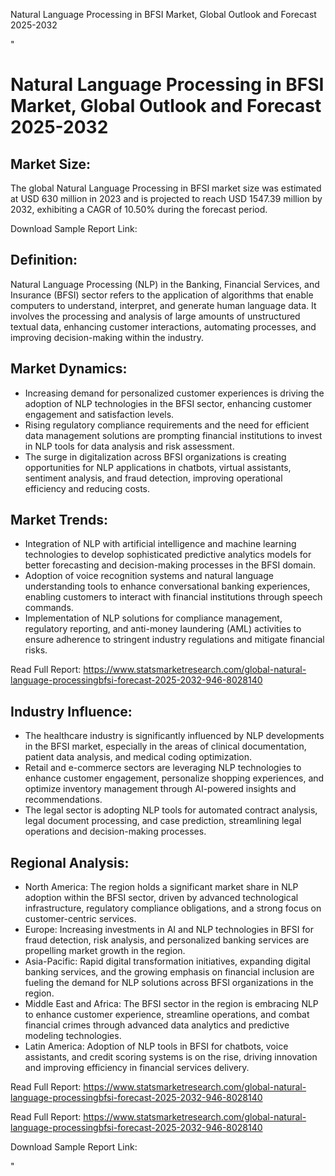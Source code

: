 Natural Language Processing in BFSI Market, Global Outlook and Forecast 2025-2032 

"<!DOCTYPE html>
<html>
<head>
  <title>Natural Language Processing in BFSI Market, Global Outlook and Forecast 2025-2032</title>
</head>
<body>

<h1>Natural Language Processing in BFSI Market, Global Outlook and Forecast 2025-2032</h1>

<h2>Market Size:</h2>
<p>The global Natural Language Processing in BFSI market size was estimated at USD 630 million in 2023 and is projected to reach USD 1547.39 million by 2032, exhibiting a CAGR of 10.50% during the forecast period.</p>
<p>Download Sample Report Link: <a href=''></a></p>

<h2>Definition:</h2>
<p>Natural Language Processing (NLP) in the Banking, Financial Services, and Insurance (BFSI) sector refers to the application of algorithms that enable computers to understand, interpret, and generate human language data. It involves the processing and analysis of large amounts of unstructured textual data, enhancing customer interactions, automating processes, and improving decision-making within the industry.</p>

<h2>Market Dynamics:</h2>
<ul>
  <li>Increasing demand for personalized customer experiences is driving the adoption of NLP technologies in the BFSI sector, enhancing customer engagement and satisfaction levels.</li>
  <li>Rising regulatory compliance requirements and the need for efficient data management solutions are prompting financial institutions to invest in NLP tools for data analysis and risk assessment.</li>
  <li>The surge in digitalization across BFSI organizations is creating opportunities for NLP applications in chatbots, virtual assistants, sentiment analysis, and fraud detection, improving operational efficiency and reducing costs.</li>
</ul>

<h2>Market Trends:</h2>
<ul>
  <li>Integration of NLP with artificial intelligence and machine learning technologies to develop sophisticated predictive analytics models for better forecasting and decision-making processes in the BFSI domain.</li>
  <li>Adoption of voice recognition systems and natural language understanding tools to enhance conversational banking experiences, enabling customers to interact with financial institutions through speech commands.</li>
  <li>Implementation of NLP solutions for compliance management, regulatory reporting, and anti-money laundering (AML) activities to ensure adherence to stringent industry regulations and mitigate financial risks.</li>
</ul>
<p>Read Full Report: <a href='https://www.statsmarketresearch.com/global-natural-language-processingbfsi-forecast-2025-2032-946-8028140'>https://www.statsmarketresearch.com/global-natural-language-processingbfsi-forecast-2025-2032-946-8028140</a></p>

<h2>Industry Influence:</h2>
<ul>
  <li>The healthcare industry is significantly influenced by NLP developments in the BFSI market, especially in the areas of clinical documentation, patient data analysis, and medical coding optimization.</li>
  <li>Retail and e-commerce sectors are leveraging NLP technologies to enhance customer engagement, personalize shopping experiences, and optimize inventory management through AI-powered insights and recommendations.</li>
  <li>The legal sector is adopting NLP tools for automated contract analysis, legal document processing, and case prediction, streamlining legal operations and decision-making processes.</li>
</ul>

<h2>Regional Analysis:</h2>
<ul>
  <li>North America: The region holds a significant market share in NLP adoption within the BFSI sector, driven by advanced technological infrastructure, regulatory compliance obligations, and a strong focus on customer-centric services.</li>
  <li>Europe: Increasing investments in AI and NLP technologies in BFSI for fraud detection, risk analysis, and personalized banking services are propelling market growth in the region.</li>
  <li>Asia-Pacific: Rapid digital transformation initiatives, expanding digital banking services, and the growing emphasis on financial inclusion are fueling the demand for NLP solutions across BFSI organizations in the region.</li>
  <li>Middle East and Africa: The BFSI sector in the region is embracing NLP to enhance customer experience, streamline operations, and combat financial crimes through advanced data analytics and predictive modeling technologies.</li>
  <li>Latin America: Adoption of NLP tools in BFSI for chatbots, voice assistants, and credit scoring systems is on the rise, driving innovation and improving efficiency in financial services delivery.</li>
</ul>
<p>Read Full Report: <a href='https://www.statsmarketresearch.com/global-natural-language-processingbfsi-forecast-2025-2032-946-8028140'>https://www.statsmarketresearch.com/global-natural-language-processingbfsi-forecast-2025-2032-946-8028140</a></p>

<p>Read Full Report: <a href='https://www.statsmarketresearch.com/global-natural-language-processingbfsi-forecast-2025-2032-946-8028140'>https://www.statsmarketresearch.com/global-natural-language-processingbfsi-forecast-2025-2032-946-8028140</a></p>
<p>Download Sample Report Link: <a href=''></a></p>

</body>
</html>"
